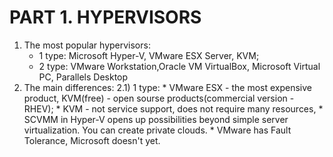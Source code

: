 #                                                                  PART 1. HYPERVISORS

1) The most popular hypervisors: 
     * 1 type: Microsoft Hyper-V, VMware ESX Server, KVM;
     * 2 type: VMware Workstation,Oracle VM VirtualBox, Microsoft Virtual PC, Parallels Desktop
2) The main differences:
    2.1) 1 type:
            * VMware ESX  - the most expensive product, KVM(free) - open sourse products(commercial version - RHEV);
            * KVM - not service support, does not require many resources, 
            * SCVMM in Hyper-V opens up possibilities beyond simple server virtualization. You can create private clouds. 
            * VMware has Fault Tolerance, Microsoft doesn't yet.
